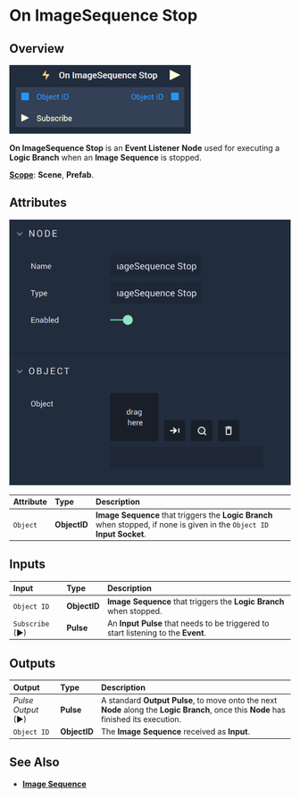 # On ImageSequence Stop

## Overview

![The On ImageSequence Stop Node.](../../../.gitbook/assets/onimagesequencestopupdatedimage.png)

**On ImageSequence Stop** is an **Event Listener** **Node** used for executing a **Logic Branch** when an **Image Sequence** is stopped.

[**Scope**](../../overview.md#scopes): **Scene**, **Prefab**.

## Attributes

![The on ImageSequence Stop Node Attributes.](../../../.gitbook/assets/onimagesequencestopattributes.png)

| Attribute | Type | Description |
| :--- | :--- | :--- |
| `Object` | **ObjectID** | **Image Sequence** that triggers the **Logic Branch** when stopped, if none is given in the `Object ID` **Input Socket**. |

## Inputs

| Input | Type | Description |
| :--- | :--- | :--- |
| `Object ID` | **ObjectID** | **Image Sequence** that triggers the **Logic Branch** when stopped. |
| `Subscribe` (►)|**Pulse** | An **Input Pulse** that needs to be triggered to start listening to the **Event**. |

## Outputs

| Output | Type | Description |
| :--- | :--- | :--- |
| _Pulse Output_ \(►\) | **Pulse** | A standard **Output Pulse**, to move onto the next **Node** along the **Logic Branch**, once this **Node** has finished its execution. |
| `Object ID` | **ObjectID** |  The **Image Sequence** received as **Input**. | 

## See Also

* [**Image Sequence**](./)

